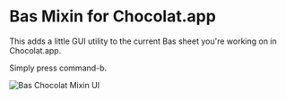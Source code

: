 # Bas Mixin for Chocolat.app

This adds a little GUI utility to the current Bas sheet you're working on in
Chocolat.app.

Simply press command-b.

![Bas Chocolat Mixin UI](https://d36tc8clsz1tk5.cloudfront.net/adn-uf-01/bZ/Wd/sL/bZWdsLPjclD9iVuyjF7D7ypgPRqhZ-qlSirqlMVSczc?response-cache-control=public%2C%20max-age%3D7200%2C%20s-maxage%3D172800&response-content-disposition=inline%3B%20filename%2A%3DUTF-8%27%27%25E3%2582%25B9%25E3%2582%25AF%25E3%2583%25AA%25E3%2583%25BC%25E3%2583%25B3%25E3%2582%25B7%25E3%2583%25A7%25E3%2583%2583%25E3%2583%2588%25202013-05-06%252020.40.28.png&Expires=1367841600&Signature=OjXLOv-p-a3TR93Foxoae8hV0Klf2Q6J7xhBD5VZL1Ba3Q~~jPEbN7QbsG10V1lCCi9TuIbi33SGFedbofOt~po8JZWShRVhLAzqL9zxAaHgeL~McFgu59S6RK~SZNK~NrYlUbT-mU4zy6JnKjEnq75lT99PJyKivD5UkU1IVc8_&Key-Pair-Id=APKAIWNGPWT6YVKFBWJA)

